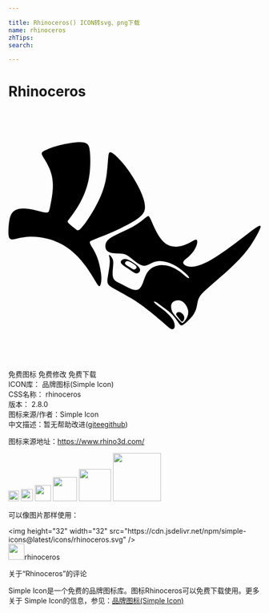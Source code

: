```yaml
---

title: Rhinoceros() ICON转svg、png下载
name: rhinoceros
zhTips: 
search: 

---
```


# Rhinoceros  <small style="font-size: 60%;font-weight: 100"></small>

<div id="svg" class="svg-wrap">
<svg role="img" viewBox="0 0 24 24" xmlns="http://www.w3.org/2000/svg"><title>Rhinoceros icon</title><path d="M11.879,15.199c-0.101-0.032-0.216-0.126-0.361-0.219c-0.144-0.093-0.318-0.184-0.386-0.268 c-0.068-0.084-0.031-0.161,0.029-0.218c0.06-0.056,0.143-0.092,0.262-0.065c0.119,0.027,0.272,0.116,0.418,0.212 c0.146,0.096,0.283,0.199,0.334,0.288c0.05,0.089,0.013,0.164-0.048,0.217c-0.044,0.038-0.101,0.065-0.168,0.065 C11.933,15.212,11.907,15.208,11.879,15.199 M10.794,14.327c-0.093,0.086-0.144,0.201-0.033,0.338 c0.111,0.137,0.385,0.297,0.636,0.469c0.252,0.172,0.481,0.357,0.665,0.42c0.184,0.063,0.323,0.006,0.403-0.096 c0.079-0.102,0.099-0.247-0.004-0.404c-0.102-0.157-0.327-0.325-0.564-0.481c-0.237-0.157-0.488-0.302-0.681-0.346 c-0.046-0.01-0.088-0.015-0.127-0.015C10.961,14.212,10.865,14.261,10.794,14.327 M16.058,19.305 c-0.058,0.041-0.106,0.113-0.093,0.185c0.012,0.072,0.084,0.146,0.173,0.255c0.089,0.109,0.195,0.255,0.264,0.335 c0.069,0.08,0.1,0.093,0.128,0.091c0.028-0.002,0.054-0.018,0.085-0.048c0.031-0.03,0.069-0.074,0.095-0.156 c0.026-0.082,0.041-0.204,0.002-0.316c-0.039-0.112-0.133-0.216-0.218-0.282c-0.085-0.067-0.162-0.096-0.236-0.106 c-0.016-0.002-0.032-0.003-0.048-0.003C16.156,19.259,16.104,19.273,16.058,19.305 M16.546,20.304 c-0.032-0.001-0.062-0.023-0.208-0.171c-0.146-0.148-0.409-0.423-0.573-0.642c-0.165-0.219-0.231-0.383-0.263-0.568 c-0.031-0.185-0.027-0.391,0.082-0.537c0.109-0.145,0.323-0.23,0.534-0.238c0.211-0.008,0.419,0.061,0.602,0.239 c0.183,0.179,0.34,0.468,0.383,0.732c0.042,0.265-0.03,0.505-0.125,0.692c-0.095,0.187-0.212,0.32-0.288,0.397 c-0.074,0.074-0.109,0.095-0.141,0.095C16.547,20.304,16.546,20.304,16.546,20.304 M13.291,10.137 c-0.084,0.009-0.193,0.111-0.415,0.293c-0.222,0.182-0.559,0.444-1.017,0.701c-0.458,0.256-1.038,0.507-1.509,0.733 c-0.471,0.226-0.832,0.429-1.005,0.712c-0.172,0.283-0.155,0.648,0.04,0.851c0.195,0.203,0.566,0.245,0.884,0.258 c0.317,0.013,0.58-0.002,0.826,0.087c0.246,0.09,0.475,0.284,0.764,0.515c0.289,0.231,0.637,0.499,0.926,0.562 c0.289,0.063,0.518-0.079,0.766-0.203c0.248-0.124,0.516-0.23,0.887-0.225c0.371,0.005,0.847,0.121,1.318,0.37 c0.471,0.249,0.938,0.63,1.184,0.867c0.246,0.236,0.272,0.327,0.245,0.362c-0.027,0.036-0.108,0.017-0.304-0.14 c-0.196-0.158-0.507-0.454-0.916-0.688c-0.409-0.234-0.916-0.405-1.399-0.391c-0.483,0.013-0.941,0.211-1.231,0.55 c-0.29,0.34-0.412,0.822-0.546,1.164c-0.134,0.342-0.279,0.543-0.47,0.617c-0.19,0.074-0.424,0.021-0.704-0.099 c-0.279-0.12-0.604-0.307-0.873-0.442c-0.269-0.136-0.484-0.221-0.62-0.353c-0.136-0.132-0.195-0.311-0.203-0.571 c-0.009-0.26,0.032-0.601,0.051-0.853c0.019-0.251,0.017-0.413-0.039-0.561c-0.055-0.147-0.164-0.28-0.233-0.349 c-0.069-0.069-0.098-0.075-0.112-0.058c-0.014,0.017-0.012,0.058,0.01,0.158c0.023,0.1,0.066,0.26,0.049,0.582 c-0.018,0.321-0.097,0.803-0.159,1.169c-0.062,0.367-0.107,0.618-0.02,0.809c0.087,0.191,0.307,0.321,0.707,0.54 c0.401,0.219,0.982,0.527,1.519,0.854c0.536,0.327,1.027,0.674,1.561,1.089c0.534,0.415,1.112,0.9,1.501,1.238 c0.388,0.339,0.588,0.532,0.742,0.591c0.154,0.058,0.263-0.018,0.307-0.139c0.044-0.121,0.023-0.285-0.014-0.429 c-0.037-0.144-0.091-0.266-0.24-0.46c-0.149-0.194-0.394-0.46-0.68-0.704c-0.286-0.243-0.613-0.463-0.803-0.614 c-0.19-0.151-0.242-0.233-0.212-0.258c0.03-0.026,0.141,0.004,0.303,0.107c0.162,0.104,0.374,0.281,0.611,0.459 c0.237,0.178,0.499,0.356,0.734,0.584c0.235,0.228,0.442,0.506,0.583,0.707c0.14,0.201,0.214,0.324,0.294,0.372 c0.08,0.048,0.166,0.021,0.277-0.05c0.111-0.071,0.249-0.186,0.427-0.355c0.178-0.169,0.397-0.393,0.551-0.634 c0.154-0.24,0.242-0.496,0.299-0.772c0.056-0.276,0.081-0.572,0.247-0.861c0.167-0.29,0.476-0.574,0.994-1.025 c0.518-0.451,1.244-1.07,1.891-1.665c0.647-0.595,1.216-1.165,1.695-1.802c0.479-0.637,0.87-1.342,1.068-1.743 c0.198-0.401,0.204-0.499,0.14-0.526c-0.064-0.028-0.198,0.015-0.611,0.312c-0.413,0.297-1.105,0.849-1.886,1.43 c-0.781,0.581-1.65,1.191-2.336,1.569c-0.686,0.378-1.189,0.524-1.55,0.562c-0.361,0.037-0.58-0.034-0.723-0.11 c-0.143-0.076-0.211-0.157-0.224-0.241c-0.013-0.084,0.029-0.169,0.135-0.275c0.106-0.106,0.277-0.232,0.446-0.392 c0.17-0.16,0.339-0.354,0.468-0.556c0.13-0.202,0.22-0.412,0.262-0.593c0.042-0.181,0.034-0.333-0.04-0.376 c-0.074-0.043-0.215,0.023-0.377,0.11c-0.161,0.086-0.343,0.193-0.593,0.301c-0.249,0.108-0.566,0.216-0.92,0.235 c-0.354,0.018-0.746-0.053-1.089-0.313c-0.342-0.26-0.635-0.709-0.866-1.147c-0.23-0.438-0.399-0.864-0.513-1.119 c-0.108-0.242-0.167-0.33-0.245-0.33C13.299,10.137,13.295,10.137,13.291,10.137 M6.483,3.12c-0.512,0.044-1.25,0.181-1.803,0.329 c-0.552,0.148-0.917,0.307-1.149,0.42C3.3,3.981,3.201,4.047,3.177,4.141c-0.024,0.095,0.027,0.218,0.16,0.436 c0.132,0.219,0.346,0.533,0.535,0.961c0.19,0.428,0.356,0.97,0.361,1.651c0.006,0.68-0.149,1.499-0.245,1.962 C3.892,9.614,3.855,9.72,3.761,9.77C3.667,9.82,3.516,9.813,3.235,9.749c-0.28-0.065-0.69-0.187-1.1-0.259 C1.726,9.418,1.317,9.397,1.014,9.452C0.71,9.508,0.51,9.641,0.369,9.82C0.228,10,0.145,10.227,0.087,10.57 C0.029,10.913-0.004,11.372,0,11.688c0.005,0.316,0.047,0.489,0.136,0.583c0.089,0.094,0.223,0.109,0.492,0.054 c0.269-0.055,0.672-0.18,1.224-0.215c0.553-0.035,1.255,0.02,1.94,0.202c0.685,0.182,1.352,0.491,1.95,0.929 c0.598,0.439,1.127,1.008,1.565,1.594c0.439,0.586,0.787,1.189,1.004,1.541c0.217,0.352,0.304,0.455,0.371,0.42 c0.068-0.035,0.118-0.207,0.145-0.417c0.028-0.209,0.033-0.456-0.02-0.848c-0.053-0.392-0.165-0.93-0.319-1.366 c-0.154-0.436-0.35-0.77-0.495-1.018c-0.146-0.247-0.242-0.407-0.245-0.51c-0.004-0.103,0.085-0.148,0.51-0.315 c0.425-0.167,1.186-0.457,1.958-0.808c0.772-0.351,1.557-0.764,2.042-1.106c0.486-0.341,0.674-0.611,0.724-0.937 c0.05-0.326-0.039-0.709-0.159-1.076c-0.12-0.367-0.272-0.717-0.53-1.193c-0.257-0.476-0.62-1.077-1.014-1.604 c-0.394-0.528-0.818-0.982-1.1-1.236C9.898,4.109,9.759,4.054,9.669,4.074c-0.09,0.02-0.13,0.114-0.167,0.47 C9.465,4.9,9.433,5.517,9.358,6.103C9.283,6.689,9.166,7.244,8.926,7.876c-0.239,0.632-0.601,1.342-0.99,1.982 c-0.388,0.641-0.804,1.212-1.054,1.462c-0.25,0.25-0.336,0.179-0.477,0.063c-0.141-0.116-0.337-0.275-0.486-0.4 c-0.149-0.125-0.253-0.214-0.273-0.293c-0.02-0.08,0.044-0.15,0.27-0.448c0.226-0.298,0.614-0.824,0.96-1.477 c0.346-0.653,0.649-1.432,0.796-2.283C7.82,5.632,7.811,4.709,7.767,4.145c-0.044-0.564-0.124-0.77-0.306-0.896 C7.324,3.154,7.129,3.103,6.823,3.103C6.722,3.103,6.61,3.109,6.483,3.12"/></svg>
</div>
<detail full-name='rhinoceros'></detail>

<div class="detail-page">
<p>
<span><span class="badge-success badge">免费图标</span> <span class="badge-success badge">免费修改</span>  <span class="badge-success badge">免费下载</span> </span>
<br/>
<span>
ICON库：
<span class="badge-secondary badge">品牌图标(Simple Icon)</span> 
</span>
<br/>
<span>
CSS名称：
<span class="badge-secondary badge">rhinoceros</span> 
</span>

<br/>
<span>
版本：
<span class="badge-secondary badge">2.8.0</span> 
</span>
<br/>
<span>图标来源/作者：<span class="badge-light badge">Simple Icon</span></span> 
<br/>
<span class="zh-detail">中文描述：暂无<span class="help-link"><span>帮助改进</span>(<a href="https://gitee.com/liuwave/icon-helper/edit/master/json/brands/rhinoceros.json" target="_blank" rel="noopener noreferrer">gitee</a><a href="https://github.com/liuwave/icon-helper/edit/master/json/brands/rhinoceros.json" target="_blank" rel="noopener noreferrer">github</a></span>)</span><br/>
</p>
</div><div class="description description alert alert-light"><p>图标来源地址：<a href="https://www.rhino3d.com/" target="_blank" rel="noopener noreferrer">https://www.rhino3d.com/</a></p></div>
<div class="alert alert-dark">
<img height="21" width="21" src="https://cdn.jsdelivr.net/npm/simple-icons@latest/icons/rhinoceros.svg" />
<img height="24" width="24" src="https://cdn.jsdelivr.net/npm/simple-icons@latest/icons/rhinoceros.svg" />
<img height="32" width="32" src="https://cdn.jsdelivr.net/npm/simple-icons@latest/icons/rhinoceros.svg" />
<img height="48" width="48" src="https://cdn.jsdelivr.net/npm/simple-icons@latest/icons/rhinoceros.svg" />
<img height="64" width="64" src="https://cdn.jsdelivr.net/npm/simple-icons@latest/icons/rhinoceros.svg" />
<img height="96" width="96" src="https://cdn.jsdelivr.net/npm/simple-icons@latest/icons/rhinoceros.svg" />

</div>
<div>
  <p>可以像图片那样使用：    
  </p>
  <div class="alert alert-primary" style="font-size: 14px">
    &lt;img height="32" width="32" src="https://cdn.jsdelivr.net/npm/simple-icons@latest/icons/rhinoceros.svg" /&gt;
    <copy-btn content='<img height="32" width="32" src="https://cdn.jsdelivr.net/npm/simple-icons@latest/icons/rhinoceros.svg" />'></copy-btn>
  </div>
  <div class="alert alert-secondary">
    <img height="32" width="32" src="https://cdn.jsdelivr.net/npm/simple-icons@latest/icons/rhinoceros.svg" />rhinoceros
    <copy-btn content="rhinoceros" btn-title="复制图标名称"></copy-btn>
  </div>
</div>

<Vssue title="关于“Rhinoceros”的评论" >关于“Rhinoceros”的评论</Vssue>


<div><p>Simple Icon是一个免费的品牌图标库。图标Rhinoceros可以免费下载使用。更多关于  Simple Icon的信息，参见：<a target="_blank" href="https://iconhelper.cn/brands.html">品牌图标(Simple Icon)</a>
</p></div>
